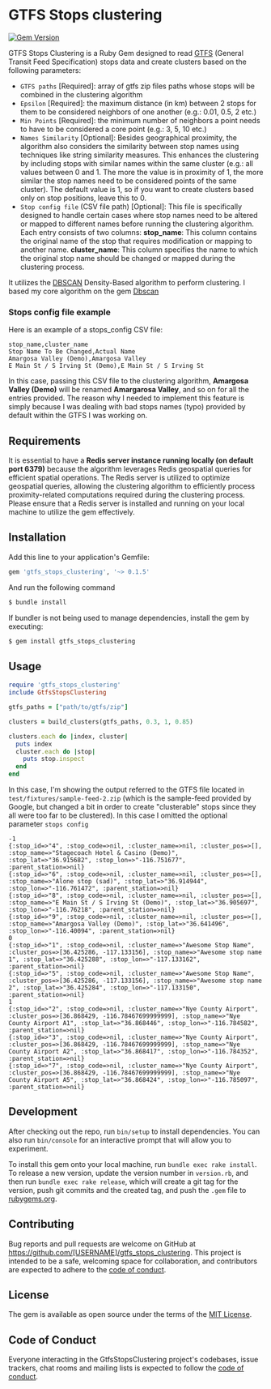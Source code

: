 # GTFS Stops clustering 
[![Gem Version](https://badge.fury.io/rb/gtfs_stops_clustering.svg)](https://badge.fury.io/rb/gtfs_stops_clustering)

GTFS Stops Clustering is a Ruby Gem designed to read [GTFS](https://gtfs.org) (General Transit Feed Specification) stops data and create clusters based on the following parameters:

- `GTFS paths` [Required]: array of gtfs zip files paths whose stops will be combined in the clustering algorithm
- `Epsilon` [Required]: the maximum distance (in km) between 2 stops for them to be considered neighbors of one another (e.g.: 0.01, 0.5, 2 etc.)
- `Min Points` [Required]: the minimum number of neighbors a point needs to have to be considered a core point (e.g.: 3, 5, 10 etc.)
- `Names Similarity` [Optional]: Besides geographical proximity, the algorithm also considers the similarity between stop names using techniques like string similarity measures. This enhances the clustering by including stops with similar names within the same cluster (e.g.: all values between 0 and 1. The more the value is in proximity of 1, the more similar the stop names need to be considered points of the same cluster). The default value is 1, so if you want to create clusters based only on stop positions, leave this to 0.
- `Stop config file` (CSV file path) [Optional]: This file is specifically designed to handle certain cases where stop names need to be altered or mapped to different names before running the clustering algorithm. Each entry consists of two columns:
**stop_name**: This column contains the original name of the stop that requires modification or mapping to another name. **cluster_name**: This column specifies the name to which the original stop name should be changed or mapped during the clustering process.

It utilizes the [DBSCAN](https://en.wikipedia.org/wiki/DBSCAN) Density-Based algorithm to perform clustering. I based my core algorithm on the gem [Dbscan](https://github.com/matiasinsaurralde/dbscan)

### Stops config file example

Here is an example of a stops_config CSV file:

```csv
stop_name,cluster_name
Stop Name To Be Changed,Actual Name
Amargosa Valley (Demo),Amargosa Valley
E Main St / S Irving St (Demo),E Main St / S Irving St
```

In this case, passing this CSV file to the clustering algorithm, **Amargosa Valley (Demo)** will be renamed **Amargarosa Valley**, and so on for all the entries provided. The reason why I needed to implement this feature is simply because I was dealing with bad stops names (typo) provided by default within the GTFS I was working on.

## Requirements

It is essential to have a **Redis server instance running locally (on default port 6379)** because the algorithm leverages Redis geospatial queries for efficient spatial operations.
The Redis server is utilized to optimize geospatial queries, allowing the clustering algorithm to efficiently process proximity-related computations required during the clustering process.
Please ensure that a Redis server is installed and running on your local machine to utilize the gem effectively.

## Installation

Add this line to your application's Gemfile:

```ruby
gem 'gtfs_stops_clustering', '~> 0.1.5'
```
And run the following command

```bash
$ bundle install
```

If bundler is not being used to manage dependencies, install the gem by executing:

```bash
$ gem install gtfs_stops_clustering
```

## Usage

```ruby
require 'gtfs_stops_clustering'
include GtfsStopsClustering

gtfs_paths = ["path/to/gtfs/zip"]

clusters = build_clusters(gtfs_paths, 0.3, 1, 0.85)

clusters.each do |index, cluster|
  puts index
  cluster.each do |stop|
    puts stop.inspect
  end
end
```

In this case, I'm showing the output referred to the GTFS file located in `test/fixtures/sample-feed-2.zip` (which is the sample-feed provided by Google, but changed a bit in order to create "clusterable" stops since they all were too far to be clustered). In this case I omitted the optional parameter `stops config`

```
-1
{:stop_id=>"4", :stop_code=>nil, :cluster_name=>nil, :cluster_pos=>[], :stop_name=>"Stagecoach Hotel & Casino (Demo)", :stop_lat=>"36.915682", :stop_lon=>"-116.751677", :parent_station=>nil}
{:stop_id=>"6", :stop_code=>nil, :cluster_name=>nil, :cluster_pos=>[], :stop_name=>"Alone stop (sad)", :stop_lat=>"36.914944", :stop_lon=>"-116.761472", :parent_station=>nil}
{:stop_id=>"8", :stop_code=>nil, :cluster_name=>nil, :cluster_pos=>[], :stop_name=>"E Main St / S Irving St (Demo)", :stop_lat=>"36.905697", :stop_lon=>"-116.76218", :parent_station=>nil}
{:stop_id=>"9", :stop_code=>nil, :cluster_name=>nil, :cluster_pos=>[], :stop_name=>"Amargosa Valley (Demo)", :stop_lat=>"36.641496", :stop_lon=>"-116.40094", :parent_station=>nil}
0
{:stop_id=>"1", :stop_code=>nil, :cluster_name=>"Awesome Stop Name", :cluster_pos=>[36.425286, -117.133156], :stop_name=>"Awesome stop name 1", :stop_lat=>"36.425288", :stop_lon=>"-117.133162", :parent_station=>nil}
{:stop_id=>"5", :stop_code=>nil, :cluster_name=>"Awesome Stop Name", :cluster_pos=>[36.425286, -117.133156], :stop_name=>"Awesome stop name 2", :stop_lat=>"36.425284", :stop_lon=>"-117.133150", :parent_station=>nil}
1
{:stop_id=>"2", :stop_code=>nil, :cluster_name=>"Nye County Airport", :cluster_pos=>[36.868429, -116.78467699999999], :stop_name=>"Nye County Airport A1", :stop_lat=>"36.868446", :stop_lon=>"-116.784582", :parent_station=>nil}
{:stop_id=>"3", :stop_code=>nil, :cluster_name=>"Nye County Airport", :cluster_pos=>[36.868429, -116.78467699999999], :stop_name=>"Nye County Airport A2", :stop_lat=>"36.868417", :stop_lon=>"-116.784352", :parent_station=>nil}
{:stop_id=>"7", :stop_code=>nil, :cluster_name=>"Nye County Airport", :cluster_pos=>[36.868429, -116.78467699999999], :stop_name=>"Nye County Airport A5", :stop_lat=>"36.868424", :stop_lon=>"-116.785097", :parent_station=>nil}
```

## Development

After checking out the repo, run `bin/setup` to install dependencies. You can also run `bin/console` for an interactive prompt that will allow you to experiment.

To install this gem onto your local machine, run `bundle exec rake install`. To release a new version, update the version number in `version.rb`, and then run `bundle exec rake release`, which will create a git tag for the version, push git commits and the created tag, and push the `.gem` file to [rubygems.org](https://rubygems.org).

## Contributing

Bug reports and pull requests are welcome on GitHub at https://github.com/[USERNAME]/gtfs_stops_clustering. This project is intended to be a safe, welcoming space for collaboration, and contributors are expected to adhere to the [code of conduct](https://github.com/[USERNAME]/gtfs_stops_clustering/blob/main/CODE_OF_CONDUCT.md).

## License

The gem is available as open source under the terms of the [MIT License](https://opensource.org/licenses/MIT).

## Code of Conduct

Everyone interacting in the GtfsStopsClustering project's codebases, issue trackers, chat rooms and mailing lists is expected to follow the [code of conduct](https://github.com/[USERNAME]/gtfs_stops_clustering/blob/main/CODE_OF_CONDUCT.md).
